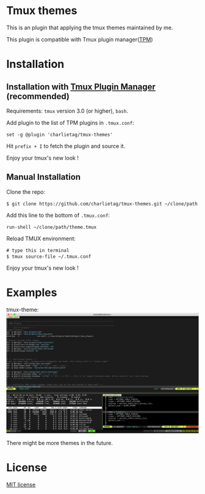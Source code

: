 # Tmux themes

This is an plugin that applying the tmux themes maintained by me.

This plugin is compatible with Tmux plugin manager([TPM](https://github.com/tmux-plugins/tpm))

# Installation
## Installation with [Tmux Plugin Manager](https://github.com/tmux-plugins/tpm) (recommended)

Requirements: `tmux` version 3.0 (or higher), `bash`.

Add plugin to the list of TPM plugins in `.tmux.conf`:

    set -g @plugin 'charlietag/tmux-themes'

Hit `prefix + I` to fetch the plugin and source it.

Enjoy your tmux's new look !

## Manual Installation

Clone the repo:

    $ git clone https://github.com/charlietag/tmux-themes.git ~/clone/path

Add this line to the bottom of `.tmux.conf`:

    run-shell ~/clone/path/theme.tmux

Reload TMUX environment:

    # type this in terminal
    $ tmux source-file ~/.tmux.conf

Enjoy your tmux's new look !


# Examples

tmux-theme:<br/>
![tmux-theme](/screenshots/tmux-theme.png)

There might be more themes in the future.


# License

[MIT license](https://opensource.org/licenses/MIT)
